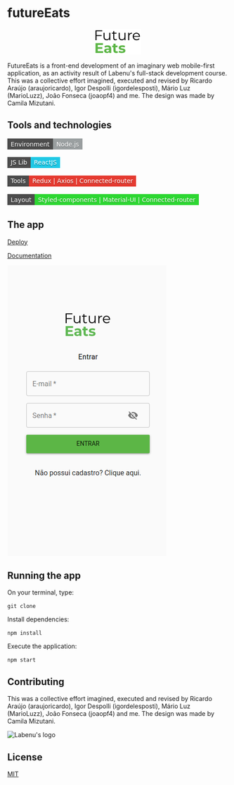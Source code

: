 # futureEats
<p align="center">
<img src="https://github.com/Meira-JH/futureEats/blob/master/futureEats/src/imgs/logo-future-eats-invert.png"/>
</p>

FutureEats is a front-end development of an imaginary web mobile-first application, as an activity result of Labenu's full-stack development course. This was a collective effort imagined, executed and revised by Ricardo Araújo (araujoricardo), Igor Despolli (igordelesposti), Mário Luz (MarioLuzz), João Fonseca (joaopf4) and me. The design was made by Camila Mizutani.

## Tools and technologies

![Node.js environment](https://github.com/Meira-JH/futureEats/blob/master/futureEats/src/imgs/EnvironmentNodejs.png)

![React Lib](https://github.com/Meira-JH/futureEats/blob/master/futureEats/src/imgs/JSLibReactJS.png)

![Dev tools](https://github.com/Meira-JH/futureEats/blob/master/futureEats/src/imgs/tools.png) 

![Layout tools](https://github.com/Meira-JH/futureEats/blob/master/futureEats/src/imgs/layout.png)

## The app

[Deploy]()

[Documentation](https://documenter.getpostman.com/view/7549981/SWTEdGtT?version=latest#70663d39-aa77-4995-91c5-673eae312916)

![Print screen of login page](https://github.com/Meira-JH/futureEats/blob/master/futureEats/src/imgs/loginPageFutureEats.png)


## Running the app

On your terminal, type:

```
git clone 
```

Install dependencies:
```
npm install
```

Execute the application:
```
npm start 
```

## Contributing
This was a collective effort imagined, executed and revised by Ricardo Araújo (araujoricardo), Igor Despolli (igordelesposti), Mário Luz (MarioLuzz), João Fonseca (joaopf4) and me. The design was made by Camila Mizutani.

![Labenu's logo](https://uploads-ssl.webflow.com/5e790d30d198385b09366d8f/5eb17dfd4a07be86d2b8951e_Labenu_principal_slogan.png)

## License
[MIT](https://choosealicense.com/licenses/mit/)
